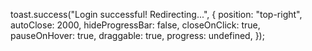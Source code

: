 <!-- toast configurations -->

toast.success("Login successful! Redirecting...", {
          position: "top-right",
          autoClose: 2000,
          hideProgressBar: false,
          closeOnClick: true,
          pauseOnHover: true,
          draggable: true,
          progress: undefined,
        });